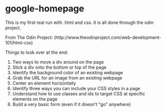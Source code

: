# google-homepage

<p>This is my first real run with .html and css. It is all done through the odin project.</p>

<p>From The Odin Project: (http://www.theodinproject.com/web-development-101/html-css)</p>

<p>Things to look over at the end:</p>

<ol>
<li>Two ways to move a div around on the page</li>
<li>Stick a div onto the bottom or top of the page</li>
<li>Identify the background color of an existing webpage</li>
<li>Grab the URL for an image from an existing webpage</li>
<li>Center an element horizontally</li>
<li>Identify three ways you can include your CSS styles in a page</li>
<li>Understand how to use classes and ids to target CSS at specific elements on the page</li>
<li>Build a very basic form (even if it doesn't "go" anywhere)</li>
</ol>
